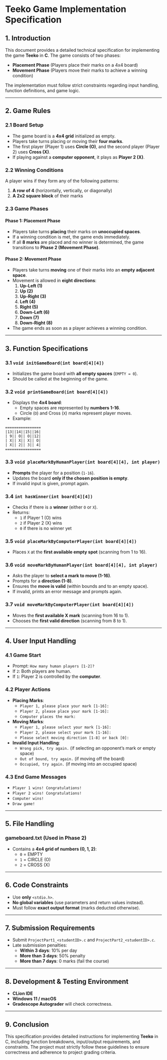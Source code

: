 # Teeko Game Implementation Specification

## 1. Introduction

This document provides a detailed technical specification for implementing the game **Teeko** in **C**. The game consists of two phases:

- **Placement Phase** (Players place their marks on a 4x4 board)
- **Movement Phase** (Players move their marks to achieve a winning condition)

The implementation must follow strict constraints regarding input handling, function definitions, and game logic.

---

## 2. Game Rules

### 2.1 Board Setup

- The game board is a **4x4 grid** initialized as empty.
- Players take turns placing or moving their **four marks**.
- The first player (Player 1) uses **Circle (O)**, and the second player (Player 2) uses **Cross (X)**.
- If playing against a **computer opponent**, it plays as **Player 2 (X)**.

### 2.2 Winning Conditions

A player wins if they form any of the following patterns:

1. **A row of 4** (horizontally, vertically, or diagonally)
2. **A 2x2 square block** of their marks

### 2.3 Game Phases

#### **Phase 1: Placement Phase**

- Players take turns **placing** their marks on **unoccupied spaces**.
- If a winning condition is met, the game ends immediately.
- If all **8 marks** are placed and no winner is determined, the game transitions to **Phase 2 (Movement Phase)**.

#### **Phase 2: Movement Phase**

- Players take turns **moving** one of their marks into an **empty adjacent space**.
- Movement is allowed in **eight directions**:
  1. **Up-Left (1)**
  2. **Up (2)**
  3. **Up-Right (3)**
  4. **Left (4)**
  5. **Right (5)**
  6. **Down-Left (6)**
  7. **Down (7)**
  8. **Down-Right (8)**
- The game ends as soon as a player achieves a winning condition.

---

## 3. Function Specifications

### 3.1 `void initGameBoard(int board[4][4])`

- Initializes the game board with **all empty spaces** (`EMPTY = 0`).
- Should be called at the beginning of the game.

### 3.2 `void printGameBoard(int board[4][4])`

- Displays the **4x4 board**:
  - Empty spaces are represented by **numbers 1-16**.
  - Circle (`O`) and Cross (`X`) marks represent player moves.
- Example:

```
================
|13||14||15||16|
| 9|| O|| O||12|
| X|| X|| X|| O|
| X|| 2|| 3|| 4|
================
```

### 3.3 `void placeMarkByHumanPlayer(int board[4][4], int player)`

- **Prompts** the player for a position (`1-16`).
- Updates the board **only if the chosen position is empty**.
- If invalid input is given, prompt again.

### 3.4 `int hasWinner(int board[4][4])`

- Checks if there is a **winner** (either `O` or `X`).
- Returns:
  - `1` if Player 1 (O) wins
  - `2` if Player 2 (X) wins
  - `0` if there is no winner yet

### 3.5 `void placeMarkByComputerPlayer(int board[4][4])`

- Places `X` at the **first available empty spot** (scanning from 1 to 16).

### 3.6 `void moveMarkByHumanPlayer(int board[4][4], int player)`

- Asks the player to **select a mark to move (1-16)**.
- Prompts for a **direction (1-8)**.
- Ensures the **move is valid** (within bounds and to an empty space).
- If invalid, prints an error message and prompts again.

### 3.7 `void moveMarkByComputerPlayer(int board[4][4])`

- Moves the **first available X mark** (scanning from 16 to 1).
- Chooses the **first valid direction** (scanning from 8 to 1).

---

## 4. User Input Handling

### 4.1 Game Start

- Prompt: `How many human players [1-2]?`
- If `2`: Both players are human.
- If `1`: Player 2 is controlled by the **computer**.

### 4.2 Player Actions

- **Placing Marks**:
  - `Player 1, please place your mark [1-16]:`
  - `Player 2, please place your mark [1-16]:`
  - `Computer places the mark:`
- **Moving Marks**:
  - `Player 1, please select your mark [1-16]:`
  - `Player 2, please select your mark [1-16]:`
  - `Please select moving direction [1-8] or back [0]:`
- **Invalid Input Handling**:
  - `Wrong pick, try again.` (if selecting an opponent’s mark or empty space)
  - `Out of bound, try again.` (if moving off the board)
  - `Occupied, try again.` (if moving into an occupied space)

### 4.3 End Game Messages

- `Player 1 wins! Congratulations!`
- `Player 2 wins! Congratulations!`
- `Computer wins!`
- `Draw game!`

---

## 5. File Handling

### **gameboard.txt** (Used in Phase 2)

- Contains a **4x4 grid of numbers (0, 1, 2)**:
  - `0` = EMPTY
  - `1` = CIRCLE (O)
  - `2` = CROSS (X)

---

## 6. Code Constraints

- Use **only** `<stdio.h>`.
- **No global variables** (use parameters and return values instead).
- Must follow **exact output format** (marks deducted otherwise).

---

## 7. Submission Requirements

- Submit `ProjectPart1_<studentID>.c` and `ProjectPart2_<studentID>.c`.
- Late submission penalties:
  - **Within 3 days**: 10% per day
  - **More than 3 days**: 50% penalty
  - **More than 7 days**: 0 marks (fail the course)

---

## 8. Development & Testing Environment

- **CLion IDE**
- **Windows 11 / macOS**
- **Gradescope Autograder** will check correctness.

---

## 9. Conclusion

This specification provides detailed instructions for implementing **Teeko** in C, including function breakdowns, input/output requirements, and constraints. The project must strictly follow these guidelines to ensure correctness and adherence to project grading criteria.
